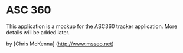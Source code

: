 # ASC 360

This application is a mockup for the ASC360 tracker application.  More details will be added later. 

by [Chris McKenna] (http://www.msseo.net)